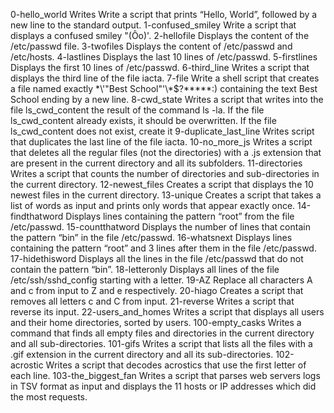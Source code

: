 0-hello_world Writes Write a script that prints “Hello, World”, followed by a new line to the standard output.
1-confused_smiley Write a script that displays a confused smiley "(Ôo)'.
2-hellofile Displays the content of the /etc/passwd file.
3-twofiles Displays the content of /etc/passwd and /etc/hosts.
4-lastlines Displays the last 10 lines of /etc/passwd.
5-firstlines Displays the first 10 lines of /etc/passwd.
6-third_line Writes a script that displays the third line of the file iacta.
7-file Write a shell script that creates a file named exactly \*\\'"Best School"\'\\*$\?\*\*\*\*\*:) containing the text Best School ending by a new line.
8-cwd_state Writes  a script that writes into the file ls_cwd_content the result of the command ls -la. If the file ls_cwd_content already exists, it should be overwritten. If the file ls_cwd_content does not exist, create it
9-duplicate_last_line Writes script that duplicates the last line of the file iacta.
10-no_more_js Writes a script that deletes all the regular files (not the directories) with a .js extension that are present in the current directory and all its subfolders.
11-directories Writes a script that counts the number of directories and sub-directories in the current directory.
12-newest_files Creates a script that displays the 10 newest files in the current directory.
13-unique Creates a script that takes a list of words as input and prints only words that appear exactly once.
14-findthatword Displays lines containing the pattern “root” from the file /etc/passwd.
15-countthatword Displays the number of lines that contain the pattern “bin” in the file /etc/passwd.
16-whatsnext Displays lines containing the pattern “root” and 3 lines after them in the file /etc/passwd.
17-hidethisword Displays all the lines in the file /etc/passwd that do not contain the pattern “bin”.
18-letteronly Displays all lines of the file /etc/ssh/sshd_config starting with a letter.
19-AZ Replace all characters A and c from input to Z and e respectively.
20-hiago Creates a script that removes all letters c and C from input.
21-reverse Writes a script that reverse its input.
22-users_and_homes Writes a script that displays all users and their home directories, sorted by users.
100-empty_casks Writes a command that finds all empty files and directories in the current directory and all sub-directories.
101-gifs Writes a script that lists all the files with a .gif extension in the current directory and all its sub-directories.
102-acrostic Writes  a script that decodes acrostics that use the first letter of each line.
103-the_biggest_fan Writes a script that parses web servers logs in TSV format as input and displays the 11 hosts or IP addresses which did the most requests.
